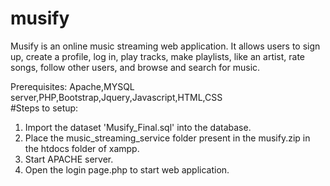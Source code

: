 # musify
Musify is an online music streaming web application. It allows users to sign up, create a profile, log in, play tracks, make playlists, like an artist, rate songs, follow other users, and browse and search for music.


Prerequisites: Apache,MYSQL server,PHP,Bootstrap,Jquery,Javascript,HTML,CSS  
#Steps to setup:
1. Import the dataset 'Musify_Final.sql' into the database.
2. Place the music_streaming_service folder present in the musify.zip in the htdocs folder of xampp.  
3. Start APACHE server.
3. Open the login page.php to start web application. 
    

